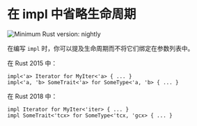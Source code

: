 # 在 impl 中省略生命周期

![Minimum Rust version: nightly](https://img.shields.io/badge/Minimum%20Rust%20Version-nightly-red.svg)

在编写 `impl` 时，你可以提及生命周期而不将它们绑定在参数列表中。

在 Rust 2015 中：

```rust,ignore
impl<'a> Iterator for MyIter<'a> { ... }
impl<'a, 'b> SomeTrait<'a> for SomeType<'a, 'b> { ... }
```

在 Rust 2018 中：

```rust,ignore
impl Iterator for MyIter<'iter> { ... }
impl SomeTrait<'tcx> for SomeType<'tcx, 'gcx> { ... }
```
